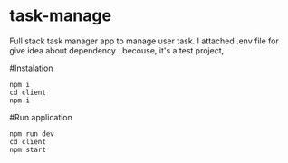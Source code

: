 # task-manage
Full stack task manager app to manage user task.
I attached .env file for give idea about dependency .
becouse, it's a test project,  

#Instalation

```
npm i
cd client
npm i
```
#Run application
```
npm run dev
cd client
npm start
```
